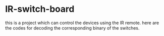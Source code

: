 # IR-switch-board
this is a project which can control the devices using the IR remote.
here are the codes for decoding the corresponding binary of the switches.
